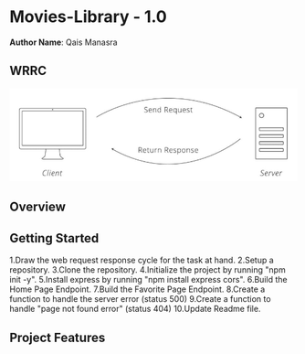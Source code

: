 # Movies-Library - 1.0

**Author Name**: Qais Manasra

## WRRC
![WRRC](./images/WRRC.jpeg)

## Overview

## Getting Started
1.Draw the web request response cycle for the task at hand.
2.Setup a repository.
3.Clone the repository.
4.Initialize the project by running "npm init -y".
5.Install express by running "npm install express cors".
6.Build the Home Page Endpoint.
7.Build the Favorite Page Endpoint.
8.Create a function to handle the server error (status 500)
9.Create a function to handle "page not found error" (status 404)
10.Update Readme file.

## Project Features
<!-- What are the features included in you app -->